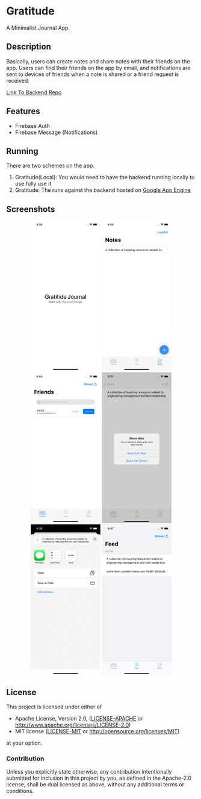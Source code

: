 # Gratitude

A Minimalist Journal App. 

## Description

Basically, users can create notes and share notes with their friends on the app.
Users can find their friends on the app by email, and notifications are sent to devices of friends when a note is shared
or a friend request is received.

[Link To Backend Repo](https://github.com/victorlenerd/GratitudeAppServer)


## Features

* Firebase Auth
* Firebase Message (Notifications)

## Running

There are two schemes on the app. 

1. Gratitude(Local): You would need to have the backend running locally to use fully use it
2. Gratitude: The runs against the backend hosted on [Google App Engine](https://gratitude-app-server.ue.r.appspot.com/)

## Screenshots
<div align="center">

<img src="/screenshots/0.png" height="400" />
<img src="/screenshots/1.png" height="400" />
<img src="/screenshots/2.png" height="400" />
<img src="/screenshots/3.png" height="400" />
<img src="/screenshots/4.png" height="400" />
<img src="/screenshots/5.png" height="400" />

</div>

## License

This project is licensed under either of
 * Apache License, Version 2.0, ([LICENSE-APACHE](LICENSE-APACHE) or
   http://www.apache.org/licenses/LICENSE-2.0)
 * MIT license ([LICENSE-MIT](LICENSE-MIT) or
   http://opensource.org/licenses/MIT)

at your option.

### Contribution

Unless you explicitly state otherwise, any contribution intentionally submitted
for inclusion in this project by you, as defined in the Apache-2.0 license,
shall be dual licensed as above, without any additional terms or conditions.